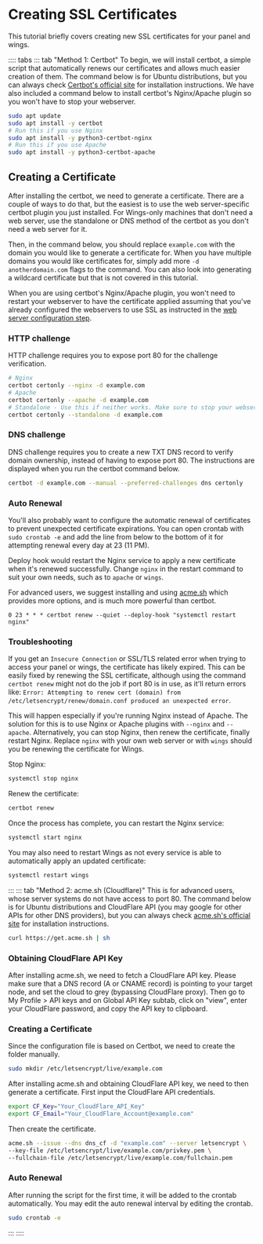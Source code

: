 # Creating SSL Certificates

This tutorial briefly covers creating new SSL certificates for your panel and wings.

:::: tabs
::: tab "Method 1: Certbot"
To begin, we will install certbot, a simple script that automatically renews our certificates and allows much
easier creation of them. The command below is for Ubuntu distributions, but you can always check [Certbot's official
site](https://certbot.eff.org/) for installation instructions. We have also included a command below to install certbot's
Nginx/Apache plugin so you won't have to stop your webserver.

``` bash
sudo apt update
sudo apt install -y certbot
# Run this if you use Nginx
sudo apt install -y python3-certbot-nginx
# Run this if you use Apache
sudo apt install -y python3-certbot-apache
```

## Creating a Certificate

After installing the certbot, we need to generate a certificate. There are a couple of ways to do that, but the easiest
is to use the web server-specific certbot plugin you just installed. For Wings-only machines that don't need a web server, use the standalone or DNS method of the certbot as you don't need a web server for it.

Then, in the command below, you should replace `example.com` with the domain you would like to generate a certificate
for.  When you have multiple domains you would like certificates for, simply add more `-d anotherdomain.com` flags to the
command. You can also look into generating a wildcard certificate but that is not covered in this tutorial.

When you are using certbot's Nginx/Apache plugin, you won't need to restart your webserver to have the certificate
applied assuming that you've already configured the webservers to use SSL as instructed in the [web server configuration step](https://pterodactyl.io/panel/1.0/webserver_configuration.html).

### HTTP challenge

HTTP challenge requires you to expose port 80 for the challenge verification.

``` bash
# Nginx
certbot certonly --nginx -d example.com
# Apache
certbot certonly --apache -d example.com
# Standalone - Use this if neither works. Make sure to stop your webserver first when using this method.
certbot certonly --standalone -d example.com
```

### DNS challenge

DNS challenge requires you to create a new TXT DNS record to verify domain ownership, instead of having to expose port 80. The instructions are displayed when you run the certbot command below.

```bash
certbot -d example.com --manual --preferred-challenges dns certonly
```

### Auto Renewal

You'll also probably want to configure the automatic renewal of certificates to prevent unexpected certificate expirations.
You can open crontab with `sudo crontab -e` and add the line from below to the bottom of it for attempting renewal every day at 23 (11 PM).

Deploy hook would restart the Nginx service to apply a new certificate when it's renewed successfully. Change `nginx` in the restart command to suit your own needs, such as to `apache` or `wings`.

For advanced users, we suggest installing and using [acme.sh](https://acme.sh)
which provides more options, and is much more powerful than certbot.

``` text
0 23 * * * certbot renew --quiet --deploy-hook "systemctl restart nginx"
```

### Troubleshooting

If you get an `Insecure Connection` or SSL/TLS related error when trying to access your panel or wings, the certificate has likely expired.
This can be easily fixed by renewing the SSL certificate, although using the command `certbot renew` might not do the job if port 80 is in use, as it'll return errors like: `Error: Attempting to renew cert (domain) from /etc/letsencrypt/renew/domain.conf produced an unexpected error`.

This will happen especially if you're running Nginx instead of Apache. The solution for this is to use Nginx or Apache plugins with `--nginx` and `--apache`. Alternatively, you can stop Nginx, then renew the certificate, finally restart Nginx. Replace `nginx` with your own web server or with `wings` should you be renewing the certificate for Wings.

Stop Nginx:

```bash
systemctl stop nginx
```

Renew the certificate:

```bash
certbot renew
```

Once the process has complete, you can restart the Nginx service:

```bash
systemctl start nginx
```
You may also need to restart Wings as not every service is able to automatically apply an updated certificate:

```bash
systemctl restart wings
```

:::
::: tab "Method 2: acme.sh (Cloudflare)"
This is for advanced users, whose server systems do not have access to port 80. The command below is for Ubuntu distributions and CloudFlare API (you may google for other APIs for other DNS providers), but you can always check [acme.sh's official site](https://github.com/Neilpang/acme.sh) for installation instructions.

``` bash
curl https://get.acme.sh | sh
```

### Obtaining CloudFlare API Key

After installing acme.sh, we need to fetch a CloudFlare API key. Please make sure that a DNS record (A or CNAME record) is pointing to your target node, and set the cloud to grey (bypassing CloudFlare proxy). Then go to My Profile > API keys and on Global API Key subtab, click on "view", enter your CloudFlare password, and copy the API key to clipboard.

### Creating a Certificate

Since the configuration file is based on Certbot, we need to create the folder manually.

```bash
sudo mkdir /etc/letsencrypt/live/example.com
```

After installing acme.sh and obtaining CloudFlare API key, we need to then generate a certificate. First input the CloudFlare API credentials.

```bash
export CF_Key="Your_CloudFlare_API_Key"
export CF_Email="Your_CloudFlare_Account@example.com"

```

Then create the certificate.

```bash
acme.sh --issue --dns dns_cf -d "example.com" --server letsencrypt \
--key-file /etc/letsencrypt/live/example.com/privkey.pem \
--fullchain-file /etc/letsencrypt/live/example.com/fullchain.pem
```

### Auto Renewal

After running the script for the first time, it will be added to the crontab automatically. You may edit the auto renewal interval by editing the crontab.

```bash
sudo crontab -e
```

:::
::::
